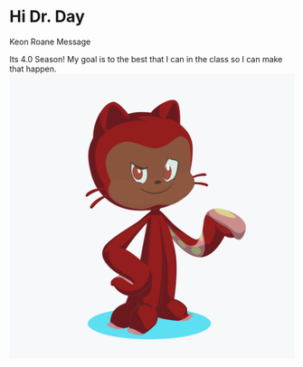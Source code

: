 # Hi Dr. Day
Keon Roane Message


Its 4.0 Season! My goal is to the best that I can in the class so I can make that happen.
![alt text](https://github.com/ncat-comp322-2019/assignment-0-Karoane/blob/master/octocat.png "Octocat")

